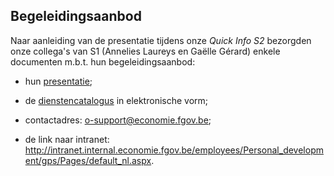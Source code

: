 <link rel="stylesheet" href="S2.css">
<link rel="stylesheet" href="foghorn2.css">

## Begeleidingsaanbod

Naar aanleiding van de presentatie tijdens onze *Quick Info S2* bezorgden onze collega's van S1 (Annelies Laureys en Gaëlle Gérard)  enkele documenten m.b.t. hun begeleidingsaanbod:

* hun [presentatie]();

* de [dienstencatalogus]() in elektronische vorm;

* contactadres: [o-support@economie.fgov.be](mailto:o-support@economie.fgov.be);

* de link naar intranet:<br>http://intranet.internal.economie.fgov.be/employees/Personal_development/gps/Pages/default_nl.aspx.

